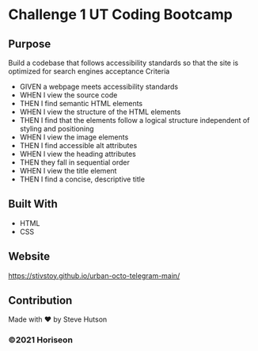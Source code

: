 # Challenge 1 UT Coding Bootcamp

## Purpose
Build a codebase that follows accessibility standards
so that the site is optimized for search engines
acceptance Criteria
* GIVEN a webpage meets accessibility standards
* WHEN I view the source code
* THEN I find semantic HTML elements
* WHEN I view the structure of the HTML elements
* THEN I find that the elements follow a logical structure independent of styling and positioning
* WHEN I view the image elements
* THEN I find accessible alt attributes
* WHEN I view the heading attributes
* THEN they fall in sequential order
* WHEN I view the title element
* THEN I find a concise, descriptive title

## Built With
* HTML
* CSS

## Website
https://stivstoy.github.io/urban-octo-telegram-main/

## Contribution
Made with ❤️ by Steve Hutson

### ©️2021 Horiseon